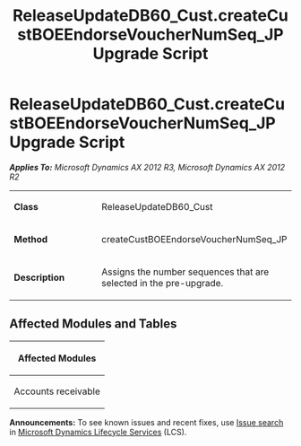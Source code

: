 ﻿---
title: ReleaseUpdateDB60_Cust.createCustBOEEndorseVoucherNumSeq_JP Upgrade Script
TOCTitle: ReleaseUpdateDB60_Cust.createCustBOEEndorseVoucherNumSeq_JP Upgrade Script
ms:assetid: a5594197-552a-b324-bb45-78e985fbdca7
ms:mtpsurl: https://msdn.microsoft.com/en-us/library/JJ736839(v=AX.60)
ms:contentKeyID: 49710270
ms.date: 05/18/2015
mtps_version: v=AX.60
---

# ReleaseUpdateDB60\_Cust.createCustBOEEndorseVoucherNumSeq\_JP Upgrade Script 


_**Applies To:** Microsoft Dynamics AX 2012 R3, Microsoft Dynamics AX 2012 R2_

<table>
<colgroup>
<col style="width: 50%" />
<col style="width: 50%" />
</colgroup>
<tbody>
<tr class="odd">
<td><p><strong>Class</strong></p></td>
<td><p>ReleaseUpdateDB60_Cust</p></td>
</tr>
<tr class="even">
<td><p><strong>Method</strong></p></td>
<td><p>createCustBOEEndorseVoucherNumSeq_JP</p></td>
</tr>
<tr class="odd">
<td><p><strong>Description</strong></p></td>
<td><p>Assigns the number sequences that are selected in the pre-upgrade.</p></td>
</tr>
</tbody>
</table>


## Affected Modules and Tables

<table>
<colgroup>
<col style="width: 100%" />
</colgroup>
<thead>
<tr class="header">
<th><p>Affected Modules</p></th>
</tr>
</thead>
<tbody>
<tr class="odd">
<td><p>Accounts receivable</p></td>
</tr>
</tbody>
</table>

  
**Announcements:** To see known issues and recent fixes, use [Issue search](http://go.microsoft.com/fwlink/?linkid=389258) in [Microsoft Dynamics Lifecycle Services](http://go.microsoft.com/fwlink/?linkid=306505) (LCS).

